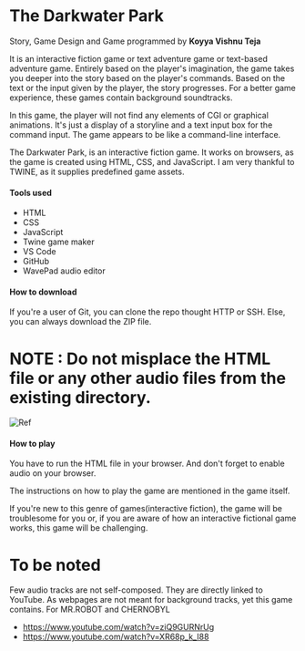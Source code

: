 # The Darkwater Park
Story, Game Design and Game programmed by **Koyya Vishnu Teja**

It is an interactive fiction game or text adventure game or text-based adventure game. Entirely based on the player's imagination, the game takes you deeper into the story based on the player's commands. Based on the text or the input given by the player, the story progresses. For a better game experience, these games contain background soundtracks.

In this game, the player will not find any elements of CGI or graphical animations. It's just a display of a storyline and a text input box for the command input. The game appears to be like a command-line interface.

The Darkwater Park, is an interactive fiction game. It works on browsers, as the game is created using HTML, CSS, and JavaScript.
I am very thankful to TWINE, as it supplies predefined game assets.

#### Tools used
* HTML
* CSS
* JavaScript
* Twine game maker
* VS Code
* GitHub
* WavePad audio editor

#### How to download

If you're a user of Git, you can clone the repo thought HTTP or SSH. Else, you can always download the ZIP file.

# NOTE : Do not misplace the HTML file or any other audio files from the existing directory.
![Ref](https://github.com/kvteja-512/The-Darkwater-Park/blob/master/Ref.png)

#### How to play

You have to run the HTML file in your browser. And don't forget to enable audio on your browser.

The instructions on how to play the game are mentioned in the game itself.

If you're new to this genre of games(interactive fiction), the game will be troublesome for you or, if you are aware of how an interactive fictional game works, this game will be challenging.

# To be noted

Few audio tracks are not self-composed. They are directly linked to YouTube. As webpages are not meant for background tracks, yet this game contains.
For MR.ROBOT and CHERNOBYL
* https://www.youtube.com/watch?v=ziQ9GURNrUg
* https://www.youtube.com/watch?v=XR68p_k_I88

